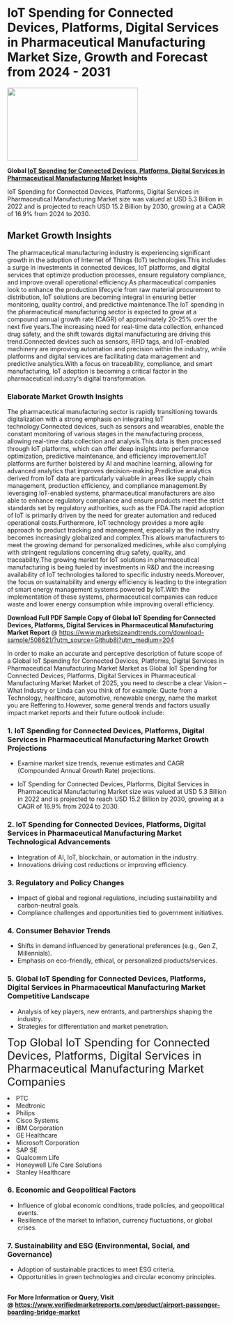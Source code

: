 <H1>IoT Spending for Connected Devices, Platforms, Digital Services in Pharmaceutical Manufacturing Market Size, Growth and Forecast from 2024 - 2031</H1><img class="aligncenter size-medium wp-image-584254" src="https://thirdeyenews.in/wp-content/uploads/2024/09/Global-Market-Research-300x168.jpeg" alt="" width="300" height="168" /><p><strong>Global&nbsp;<a href="https://www.marketsizeandtrends.com/download-sample/508621/?utm_source=Github8j?utm_medium=204">IoT Spending for Connected Devices, Platforms, Digital Services in Pharmaceutical Manufacturing Market</a> Insights</strong></p><p>IoT Spending for Connected Devices, Platforms, Digital Services in Pharmaceutical Manufacturing Market size was valued at USD 5.3 Billion in 2022 and is projected to reach USD 15.2 Billion by 2030, growing at a CAGR of 16.9% from 2024 to 2030.</p><p><h2>Market Growth Insights</h2> The pharmaceutical manufacturing industry is experiencing significant growth in the adoption of Internet of Things (IoT) technologies.This includes a surge in investments in connected devices, IoT platforms, and digital services that optimize production processes, ensure regulatory compliance, and improve overall operational efficiency.As pharmaceutical companies look to enhance the production lifecycle from raw material procurement to distribution, IoT solutions are becoming integral in ensuring better monitoring, quality control, and predictive maintenance.The IoT spending in the pharmaceutical manufacturing sector is expected to grow at a compound annual growth rate (CAGR) of approximately 20-25% over the next five years.The increasing need for real-time data collection, enhanced drug safety, and the shift towards digital manufacturing are driving this trend.Connected devices such as sensors, RFID tags, and IoT-enabled machinery are improving automation and precision within the industry, while platforms and digital services are facilitating data management and predictive analytics.With a focus on traceability, compliance, and smart manufacturing, IoT adoption is becoming a critical factor in the pharmaceutical industry's digital transformation. <h3>Elaborate Market Growth Insights</h3> The pharmaceutical manufacturing sector is rapidly transitioning towards digitalization with a strong emphasis on integrating IoT technology.Connected devices, such as sensors and wearables, enable the constant monitoring of various stages in the manufacturing process, allowing real-time data collection and analysis.This data is then processed through IoT platforms, which can offer deep insights into performance optimization, predictive maintenance, and efficiency improvement.IoT platforms are further bolstered by AI and machine learning, allowing for advanced analytics that improves decision-making.Predictive analytics derived from IoT data are particularly valuable in areas like supply chain management, production efficiency, and compliance management.By leveraging IoT-enabled systems, pharmaceutical manufacturers are also able to enhance regulatory compliance and ensure products meet the strict standards set by regulatory authorities, such as the FDA.The rapid adoption of IoT is primarily driven by the need for greater automation and reduced operational costs.Furthermore, IoT technology provides a more agile approach to product tracking and management, especially as the industry becomes increasingly globalized and complex.This allows manufacturers to meet the growing demand for personalized medicines, while also complying with stringent regulations concerning drug safety, quality, and traceability.The growing market for IoT solutions in pharmaceutical manufacturing is being fueled by investments in R&D and the increasing availability of IoT technologies tailored to specific industry needs.Moreover, the focus on sustainability and energy efficiency is leading to the integration of smart energy management systems powered by IoT.With the implementation of these systems, pharmaceutical companies can reduce waste and lower energy consumption while improving overall efficiency.</p><p><span class=""><strong>Download Full PDF Sample Copy of Global IoT Spending for Connected Devices, Platforms, Digital Services in Pharmaceutical Manufacturing Market Report</strong> @ <a href="https://www.marketsizeandtrends.com/download-sample/508621/?utm_source=Github8j?utm_medium=204" target="_blank">https://www.marketsizeandtrends.com/download-sample/508621/?utm_source=Github8j?utm_medium=204</a></span></p><p>In order to make an accurate and perceptive description of future scope of a Global&nbsp;IoT Spending for Connected Devices, Platforms, Digital Services in Pharmaceutical Manufacturing Market Market as Global&nbsp;IoT Spending for Connected Devices, Platforms, Digital Services in Pharmaceutical Manufacturing Market Market of 2025, you need to describe a clear Vision &ndash; What Industry or Linda can you think of for example: Quote from a Technology, healthcare, automotive, renewable energy, name the market you are Reffering to.However, some general trends and factors usually impact market reports and their future outlook include:</p><h3>1.&nbsp;<strong>IoT Spending for Connected Devices, Platforms, Digital Services in Pharmaceutical Manufacturing Market Growth Projections</strong></h3><ul><li>Examine market size trends, revenue estimates and CAGR (Compounded Annual Growth Rate) projections.</li><li><p>IoT Spending for Connected Devices, Platforms, Digital Services in Pharmaceutical Manufacturing Market size was valued at USD 5.3 Billion in 2022 and is projected to reach USD 15.2 Billion by 2030, growing at a CAGR of 16.9% from 2024 to 2030.</p></li></ul><h3>2.&nbsp;<strong>IoT Spending for Connected Devices, Platforms, Digital Services in Pharmaceutical Manufacturing Market Technological Advancements</strong></h3><ul><li>Integration of AI, IoT, blockchain, or automation in the industry.</li><li>Innovations driving cost reductions or improving efficiency.</li></ul><h3>3.&nbsp;<strong>Regulatory and Policy Changes</strong></h3><ul><li>Impact of global and regional regulations, including sustainability and carbon-neutral goals.</li><li>Compliance challenges and opportunities tied to government initiatives.</li></ul><h3>4.&nbsp;<strong>Consumer Behavior Trends</strong></h3><ul><li>Shifts in demand influenced by generational preferences (e.g., Gen Z, Millennials).</li><li>Emphasis on eco-friendly, ethical, or personalized products/services.</li></ul><h3>5.&nbsp;<strong>Global IoT Spending for Connected Devices, Platforms, Digital Services in Pharmaceutical Manufacturing Market Competitive Landscape</strong></h3><ul><li>Analysis of key players, new entrants, and partnerships shaping the industry.</li><li>Strategies for differentiation and market penetration.</li></ul><p data-pm-slice="1 1 []"><span style="color: inherit; font-family: inherit; font-size: 25px;">Top Global IoT Spending for Connected Devices, Platforms, Digital Services in Pharmaceutical Manufacturing Market Companies</span></p><div class="" data-test-id=""><p><li>PTC</li><li> Medtronic</li><li> Philips</li><li> Cisco Systems</li><li> IBM Corporation</li><li> GE Healthcare</li><li> Microsoft Corporation</li><li> SAP SE</li><li> Qualcomm Life</li><li> Honeywell Life Care Solutions</li><li> Stanley Healthcare</li></p></div><h3>6.&nbsp;<strong>Economic and Geopolitical Factors</strong></h3><ul><li>Influence of global economic conditions, trade policies, and geopolitical events.</li><li>Resilience of the market to inflation, currency fluctuations, or global crises.</li></ul><h3>7.&nbsp;<strong>Sustainability and ESG (Environmental, Social, and Governance)</strong></h3><ul><li>Adoption of sustainable practices to meet ESG criteria.</li><li>Opportunities in green technologies and circular economy principles.</li></ul><h2><strong style="font-size: 14px;">For More Information or Query, Visit @&nbsp;</strong><a style="background-color: #ffffff; font-size: 14px;" href="https://www.marketsizeandtrends.com/report/iot-spending-for-connected-devices-platforms-digital-services-in-pharmaceutical-manufacturing-market/" target="_blank">https://www.verifiedmarketreports.com/product/airport-passenger-boarding-bridge-market</a></h2>